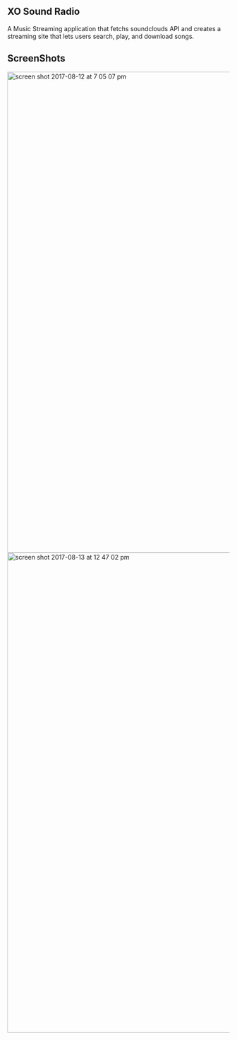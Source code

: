 ## XO Sound Radio

A Music Streaming application that fetchs soundclouds API and creates a streaming site that lets users search, play, and download songs.


## ScreenShots

<img width="1087" alt="screen shot 2017-08-12 at 7 05 07 pm" src="https://user-images.githubusercontent.com/28902787/29246535-b54cbc4c-7fc3-11e7-8fd5-08bdb0a936cb.png">


<img width="1086" alt="screen shot 2017-08-13 at 12 47 02 pm" src="https://user-images.githubusercontent.com/28902787/29252028-a1385b96-8025-11e7-8a0b-c806aeaed241.png">

